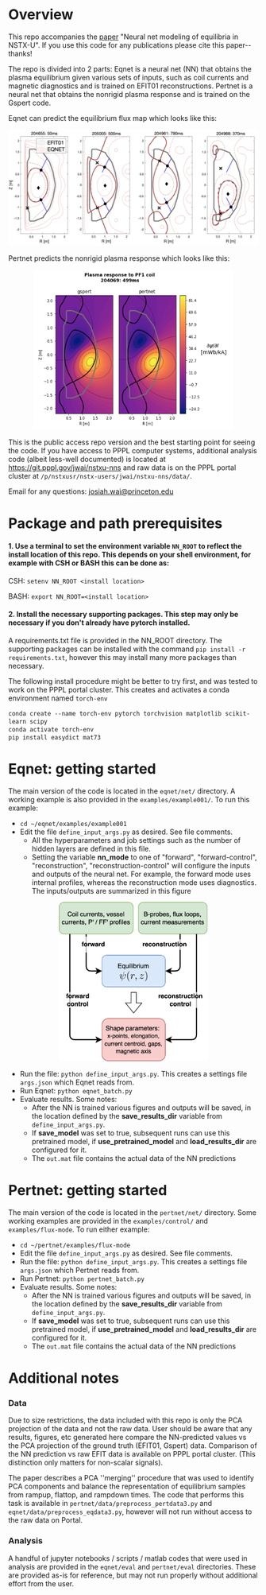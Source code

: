 # Overview

This repo accompanies the [paper](https://control.princeton.edu/wp-content/uploads/sites/418/2022/05/neural_net_modeling_of_equilibria_in_nstxu-1.pdf) "Neural net modeling of equilibria in NSTX-U". If you use this code for any publications please cite this paper--thanks! 

The repo is divided into 2 parts: Eqnet is a neural net (NN) that obtains the plasma equilibrium given various sets of inputs, such as coil currents and magnetic diagnostics and is trained on EFIT01 reconstructions. Pertnet is a neural net that obtains the nonrigid plasma response and is trained on the Gspert code. 


Eqnet can predict the equilibrium flux map which looks like this: 

<p align="center">
<img src="docs/img/eqs.png" width="800"/>
</p>


Pertnet predicts the nonrigid plasma response which looks like this: 

<p align="center">
<img src="docs/img/response204069_500.png" width="400"/>
</p>


This is the public access repo version and the best starting point for seeing the code. If you have access to PPPL computer systems, additional analysis code (albeit less-well documented) is located at https://git.pppl.gov/jwai/nstxu-nns and raw data is on the PPPL portal cluster at `/p/nstxusr/nstx-users/jwai/nstxu-nns/data/`. 

Email for any questions: josiah.wai@princeton.edu



# Package and path prerequisites

#### 1. Use a terminal to set the environment variable `NN_ROOT` to reflect the install location of this repo. This depends on your shell environment, for example with CSH or BASH this can be done as: 

CSH:
`setenv NN_ROOT <install location> `

BASH:
`export NN_ROOT=<install location>`

#### 2. Install the necessary supporting packages. This step may only be necessary if you don't already have pytorch installed. 

A requirements.txt file is provided in the NN_ROOT directory. The supporting packages can be installed with the command `pip install -r requirements.txt`, however this may install many more packages than necessary. 

The following install procedure might be better to try first, and was tested to work on the PPPL portal cluster. This creates and activates a conda environment named `torch-env`

```
conda create --name torch-env pytorch torchvision matplotlib scikit-learn scipy   
conda activate torch-env  
pip install easydict mat73
```  

# Eqnet: getting started

The main version of the code is located in the `eqnet/net/` directory. A working example is also provided in the `examples/example001/`. To run this example:

*  `cd ~/eqnet/examples/example001`
*  Edit the file `define_input_args.py` as desired. See file comments. 
    * All the hyperparameters and job settings such as the number of hidden layers are defined in this file. 
    * Setting the variable **nn_mode** to one of  "forward", "forward-control", "reconstruction", "reconstruction-control" will configure the inputs and outputs of the neural net. For example, the forward mode uses internal profiles, whereas the reconstruction mode uses diagnostics. The inputs/outputs are summarized in this figure
    
<p align="center">
  <img src="docs/img/eqnet_modes.png" width="300"/>
</p>

* Run the file: `python define_input_args.py`. This creates a settings file `args.json` which Eqnet reads from. 
* Run Eqnet: `python eqnet_batch.py`
* Evaluate results. Some notes:
    * After the NN is trained various figures and outputs will be saved, in the location defined by the **save_results_dir** variable from `define_input_args.py`. 
    * If **save_model** was set to true, subsequent runs can use this pretrained model, if **use_pretrained_model** and **load_results_dir** are configured for it. 
    * The `out.mat` file contains the actual data of the NN predictions




# Pertnet: getting started

The main version of the code is located in the `pertnet/net/` directory. Some working examples are provided in the `examples/control/` and `examples/flux-mode`. To run either example:

*  `cd ~/pertnet/examples/flux-mode`
* Edit the file `define_input_args.py` as desired. See file comments. 
* Run the file: `python define_input_args.py`. This creates a settings file `args.json` which Pertnet reads from. 
* Run Pertnet: `python pertnet_batch.py`
* Evaluate results. Some notes:
    * After the NN is trained various figures and outputs will be saved, in the location defined by the **save_results_dir** variable from `define_input_args.py`. 
    * If **save_model** was set to true, subsequent runs can use this pretrained model, if **use_pretrained_model** and **load_results_dir** are configured for it. 
    * The `out.mat` file contains the actual data of the NN predictions

# Additional notes

### Data

Due to size restrictions, the data included with this repo is only the PCA projection of the data and not the raw data. User should be aware that any results, figures, etc generated here compare the NN-predicted values vs the PCA projection of the ground truth (EFIT01, Gspert) data. Comparison of the NN prediction vs raw EFIT data is available on PPPL portal cluster.  (This distinction only matters for non-scalar signals). 

The paper describes a PCA ''merging'' procedure that was used to identify PCA components and balance the representation of equilibrium samples from rampup, flattop, and rampdown times. The code that performs this task is available in `pertnet/data/preprocess_pertdata3.py` and `eqnet/data/preprocess_eqdata3.py`, however will not run without access to the raw data on Portal. 


### Analysis

A handful of jupyter notebooks / scripts / matlab codes that were used in analysis are provided in the `eqnet/eval` and `pertnet/eval` directories. These are provided as-is for reference, but may not run properly without additional effort from the user. 















